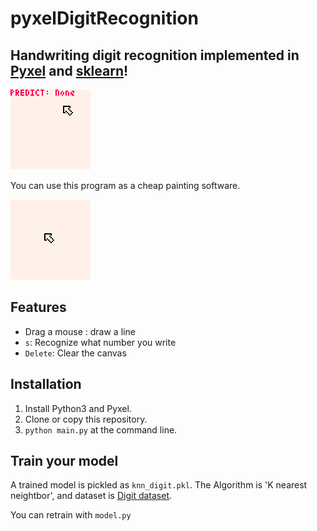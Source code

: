 # pyxelDigitRecognition

## Handwriting digit recognition implemented in [Pyxel](https://github.com/kitao/pyxel) and [sklearn](https://scikit-learn.org/stable/)!

![play](<https://github.com/dannyso16/pyxelDigitRecognition/blob/master/images/play.gif>)

You can use this program as a cheap painting software.

![paint](<https://github.com/dannyso16/pyxelDigitRecognition/blob/master/images/paint.gif>)



## Features

- Drag a mouse : draw a line
- `s`: Recognize what number you write
- `Delete`: Clear the canvas 


## Installation

1. Install Python3 and Pyxel.
2. Clone or copy this repository.
3. `python main.py` at the command line.


## Train your model

A trained model is pickled as `knn_digit.pkl`.
The Algorithm is 'K nearest neightbor', and dataset is [Digit dataset](https://scikit-learn.org/stable/auto_examples/datasets/plot_digits_last_image.html).

You can retrain with `model.py`